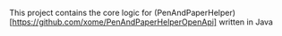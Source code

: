 This project contains the core logic for (PenAndPaperHelper)[https://github.com/xome/PenAndPaperHelperOpenApi] written in Java